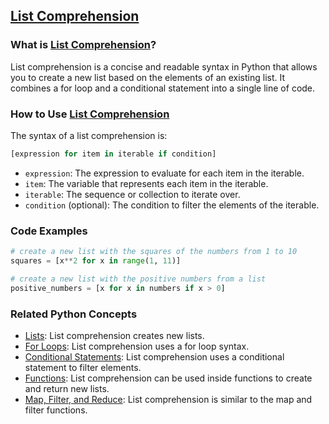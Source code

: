 ## [List Comprehension](./../list-comprehension/)

### What is [List Comprehension](./../list-comprehension/)?
List comprehension is a concise and readable syntax in Python that allows you to create a new list based on the elements of an existing list. It combines a for loop and a conditional statement into a single line of code.

### How to Use [List Comprehension](./../list-comprehension/)
The syntax of a list comprehension is:

```python
[expression for item in iterable if condition]
```

- `expression`: The expression to evaluate for each item in the iterable.
- `item`: The variable that represents each item in the iterable.
- `iterable`: The sequence or collection to iterate over.
- `condition` (optional): The condition to filter the elements of the iterable.

### Code Examples
```python
# create a new list with the squares of the numbers from 1 to 10
squares = [x**2 for x in range(1, 11)]

# create a new list with the positive numbers from a list
positive_numbers = [x for x in numbers if x > 0]
```

### Related Python Concepts

- [Lists](./../lists/): List comprehension creates new lists.
- [For Loops](./../for-loops/): List comprehension uses a for loop syntax.
- [Conditional Statements](./../conditional-statements/): List comprehension uses a conditional statement to filter elements.
- [Functions](./../functions/): List comprehension can be used inside functions to create and return new lists.
- [Map, Filter, and Reduce](./../map,-filter,-and-reduce/): List comprehension is similar to the map and filter functions.